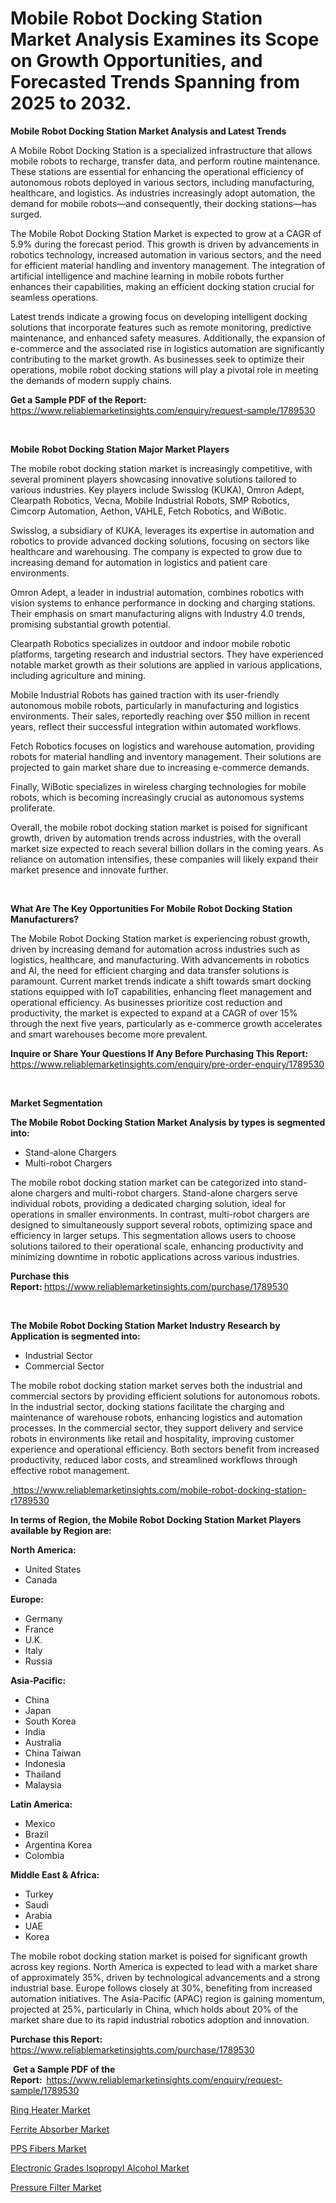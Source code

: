 <p><h1>Mobile Robot Docking Station Market Analysis Examines its Scope on Growth Opportunities, and Forecasted Trends Spanning from 2025 to 2032.</h1></p><p><strong>Mobile Robot Docking Station Market Analysis and Latest Trends</strong></p>
<p><p>A Mobile Robot Docking Station is a specialized infrastructure that allows mobile robots to recharge, transfer data, and perform routine maintenance. These stations are essential for enhancing the operational efficiency of autonomous robots deployed in various sectors, including manufacturing, healthcare, and logistics. As industries increasingly adopt automation, the demand for mobile robots—and consequently, their docking stations—has surged.</p><p>The Mobile Robot Docking Station Market is expected to grow at a CAGR of 5.9% during the forecast period. This growth is driven by advancements in robotics technology, increased automation in various sectors, and the need for efficient material handling and inventory management. The integration of artificial intelligence and machine learning in mobile robots further enhances their capabilities, making an efficient docking station crucial for seamless operations.</p><p>Latest trends indicate a growing focus on developing intelligent docking solutions that incorporate features such as remote monitoring, predictive maintenance, and enhanced safety measures. Additionally, the expansion of e-commerce and the associated rise in logistics automation are significantly contributing to the market growth. As businesses seek to optimize their operations, mobile robot docking stations will play a pivotal role in meeting the demands of modern supply chains.</p></p>
<p><strong>Get a Sample PDF of the Report:&nbsp;</strong> <a href="https://www.reliablemarketinsights.com/enquiry/request-sample/1789530?utm_campaign=2240&utm_medium=2&utm_source=Github&utm_content=ia&utm_term=25032025&utm_id=mobile-robot-docking-station">https://www.reliablemarketinsights.com/enquiry/request-sample/1789530</a></p>
<p>&nbsp;</p>
<p><strong>Mobile Robot Docking Station Major Market Players</strong></p>
<p><p>The mobile robot docking station market is increasingly competitive, with several prominent players showcasing innovative solutions tailored to various industries. Key players include Swisslog (KUKA), Omron Adept, Clearpath Robotics, Vecna, Mobile Industrial Robots, SMP Robotics, Cimcorp Automation, Aethon, VAHLE, Fetch Robotics, and WiBotic.</p><p>Swisslog, a subsidiary of KUKA, leverages its expertise in automation and robotics to provide advanced docking solutions, focusing on sectors like healthcare and warehousing. The company is expected to grow due to increasing demand for automation in logistics and patient care environments. </p><p>Omron Adept, a leader in industrial automation, combines robotics with vision systems to enhance performance in docking and charging stations. Their emphasis on smart manufacturing aligns with Industry 4.0 trends, promising substantial growth potential. </p><p>Clearpath Robotics specializes in outdoor and indoor mobile robotic platforms, targeting research and industrial sectors. They have experienced notable market growth as their solutions are applied in various applications, including agriculture and mining.</p><p>Mobile Industrial Robots has gained traction with its user-friendly autonomous mobile robots, particularly in manufacturing and logistics environments. Their sales, reportedly reaching over $50 million in recent years, reflect their successful integration within automated workflows.</p><p>Fetch Robotics focuses on logistics and warehouse automation, providing robots for material handling and inventory management. Their solutions are projected to gain market share due to increasing e-commerce demands.</p><p>Finally, WiBotic specializes in wireless charging technologies for mobile robots, which is becoming increasingly crucial as autonomous systems proliferate.</p><p>Overall, the mobile robot docking station market is poised for significant growth, driven by automation trends across industries, with the overall market size expected to reach several billion dollars in the coming years. As reliance on automation intensifies, these companies will likely expand their market presence and innovate further.</p></p>
<p>&nbsp;</p>
<p><strong>What Are The Key Opportunities For Mobile Robot Docking Station Manufacturers?</strong></p>
<p><p>The Mobile Robot Docking Station market is experiencing robust growth, driven by increasing demand for automation across industries such as logistics, healthcare, and manufacturing. With advancements in robotics and AI, the need for efficient charging and data transfer solutions is paramount. Current market trends indicate a shift towards smart docking stations equipped with IoT capabilities, enhancing fleet management and operational efficiency. As businesses prioritize cost reduction and productivity, the market is expected to expand at a CAGR of over 15% through the next five years, particularly as e-commerce growth accelerates and smart warehouses become more prevalent.</p></p>
<p><strong>Inquire or Share Your Questions If Any Before Purchasing This Report:</strong> <a href="https://www.reliablemarketinsights.com/enquiry/pre-order-enquiry/1789530?utm_campaign=2240&utm_medium=2&utm_source=Github&utm_content=ia&utm_term=25032025&utm_id=mobile-robot-docking-station">https://www.reliablemarketinsights.com/enquiry/pre-order-enquiry/1789530</a></p>
<p>&nbsp;</p>
<p><strong>Market Segmentation</strong></p>
<p><strong>The Mobile Robot Docking Station Market Analysis by types is segmented into:</strong></p>
<p><ul><li>Stand-alone Chargers</li><li>Multi-robot Chargers</li></ul></p>
<p><p>The mobile robot docking station market can be categorized into stand-alone chargers and multi-robot chargers. Stand-alone chargers serve individual robots, providing a dedicated charging solution, ideal for operations in smaller environments. In contrast, multi-robot chargers are designed to simultaneously support several robots, optimizing space and efficiency in larger setups. This segmentation allows users to choose solutions tailored to their operational scale, enhancing productivity and minimizing downtime in robotic applications across various industries.</p></p>
<p><strong>Purchase this Report:&nbsp;</strong><a href="https://www.reliablemarketinsights.com/purchase/1789530?utm_campaign=2240&utm_medium=2&utm_source=Github&utm_content=ia&utm_term=25032025&utm_id=mobile-robot-docking-station">https://www.reliablemarketinsights.com/purchase/1789530</a></p>
<p>&nbsp;</p>
<p><strong>The Mobile Robot Docking Station Market Industry Research by Application is segmented into:</strong></p>
<p><ul><li>Industrial Sector</li><li>Commercial Sector</li></ul></p>
<p><p>The mobile robot docking station market serves both the industrial and commercial sectors by providing efficient solutions for autonomous robots. In the industrial sector, docking stations facilitate the charging and maintenance of warehouse robots, enhancing logistics and automation processes. In the commercial sector, they support delivery and service robots in environments like retail and hospitality, improving customer experience and operational efficiency. Both sectors benefit from increased productivity, reduced labor costs, and streamlined workflows through effective robot management.</p></p>
<p><a href="https://www.reliablemarketinsights.com/mobile-robot-docking-station-r1789530?utm_campaign=2240&utm_medium=2&utm_source=Github&utm_content=ia&utm_term=25032025&utm_id=mobile-robot-docking-station">&nbsp;https://www.reliablemarketinsights.com/mobile-robot-docking-station-r1789530</a></p>
<p><strong>In terms of Region, the Mobile Robot Docking Station Market Players available by Region are:</strong></p>
<p>
    <p> <strong> North America: </strong>
        <ul>
            <li>United States</li>
            <li>Canada</li>
        </ul>
        </p> 
    <p> <strong> Europe: </strong>
        <ul>
            <li>Germany</li>
            <li>France</li>
            <li>U.K.</li>
            <li>Italy</li>
            <li>Russia</li>
        </ul>
        </p> 
    <p> <strong> Asia-Pacific: </strong>
        <ul>
            <li>China</li>
            <li>Japan</li>
            <li>South Korea</li>
            <li>India</li>
            <li>Australia</li>
            <li>China Taiwan</li>
            <li>Indonesia</li>
            <li>Thailand</li>
            <li>Malaysia</li>
        </ul>
        </p> 
    <p> <strong> Latin America: </strong>
        <ul>
            <li>Mexico</li>
            <li>Brazil</li>
            <li>Argentina Korea</li>
            <li>Colombia</li>
        </ul>
        </p> 
    <p> <strong> Middle East & Africa: </strong>
        <ul>
            <li>Turkey</li>
            <li>Saudi</li>
            <li>Arabia</li>
            <li>UAE</li>
            <li>Korea</li>
        </ul>
    </p>
    </p>
<p><p>The mobile robot docking station market is poised for significant growth across key regions. North America is expected to lead with a market share of approximately 35%, driven by technological advancements and a strong industrial base. Europe follows closely at 30%, benefiting from increased automation initiatives. The Asia-Pacific (APAC) region is gaining momentum, projected at 25%, particularly in China, which holds about 20% of the market share due to its rapid industrial robotics adoption and innovation.</p></p>
<p><strong>Purchase this Report: </strong><a href="https://www.reliablemarketinsights.com/purchase/1789530?utm_campaign=2240&utm_medium=2&utm_source=Github&utm_content=ia&utm_term=25032025&utm_id=mobile-robot-docking-station">https://www.reliablemarketinsights.com/purchase/1789530</a></p>
<p>&nbsp;<strong>Get a Sample PDF of the Report:&nbsp;&nbsp;</strong><a href="https://www.reliablemarketinsights.com/enquiry/request-sample/1789530?utm_campaign=2240&utm_medium=2&utm_source=Github&utm_content=ia&utm_term=25032025&utm_id=mobile-robot-docking-station">https://www.reliablemarketinsights.com/enquiry/request-sample/1789530</a></p>
<p><strong></strong></p>
<p><p><a href="https://www.linkedin.com/pulse/ring-heater-market-evolution-key-trends-regional-dynamics-2025-2032-exypc?utm_campaign=2240&utm_medium=2&utm_source=Github&utm_content=ia&utm_term=25032025&utm_id=mobile-robot-docking-station">Ring Heater Market</a></p><p><a href="https://www.linkedin.com/pulse/financial-insights-market-potential-ferrite-absorber-y2n4c?utm_campaign=2240&utm_medium=2&utm_source=Github&utm_content=ia&utm_term=25032025&utm_id=mobile-robot-docking-station">Ferrite Absorber Market</a></p><p><a href="https://github.com/sadaandilou/Market-Research-Report-List-1/blob/main/pps-fibers-market.md?utm_campaign=2240&utm_medium=2&utm_source=Github&utm_content=ia&utm_term=25032025&utm_id=mobile-robot-docking-station">PPS Fibers Market</a></p><p><a href="https://github.com/seherlouize/Market-Research-Report-List-1/blob/main/electronic-grades-isopropyl-alcohol-market.md?utm_campaign=2240&utm_medium=2&utm_source=Github&utm_content=ia&utm_term=25032025&utm_id=mobile-robot-docking-station">Electronic Grades Isopropyl Alcohol Market</a></p><p><a href="https://www.linkedin.com/pulse/latest-trends-applications-growth-forecast-global-pressure-p8mwc?utm_campaign=2240&utm_medium=2&utm_source=Github&utm_content=ia&utm_term=25032025&utm_id=mobile-robot-docking-station">Pressure Filter Market</a></p></p>